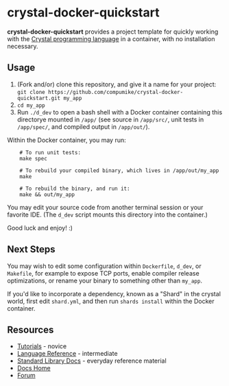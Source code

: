 # crystal-docker-quickstart

**crystal-docker-quickstart** provides a project template for quickly working with the [Crystal programming language](https://crystal-lang.org/) in a container, with no installation necessary.

## Usage

1. (Fork and/or) clone this repository, and give it a name for your project: `git clone https://github.com/compumike/crystal-docker-quickstart.git my_app`
1. `cd my_app`
1. Run `./d_dev` to open a bash shell with a Docker container containing this directorye mounted in `/app/` (see source in `/app/src/`, unit tests in `/app/spec/`, and compiled output in `/app/out/`).

Within the Docker container, you may run:

```shell
    # To run unit tests:
    make spec

    # To rebuild your compiled binary, which lives in /app/out/my_app
    make

    # To rebuild the binary, and run it:
    make && out/my_app
```

You may edit your source code from another terminal session or your favorite IDE. (The `d_dev` script mounts this directory into the container.)

Good luck and enjoy! :)

## Next Steps

You may wish to edit some configuration within `Dockerfile`, `d_dev`, or `Makefile`, for example to expose TCP ports, enable compiler release optimizations, or rename your binary to something other than `my_app`.

If you'd like to incorporate a dependency, known as a "Shard" in the crystal world, first edit `shard.yml`, and then run `shards install` within the Docker container.

## Resources

* [Tutorials](https://crystal-lang.org/reference/1.5/tutorials/basics/index.html) - novice
* [Language Reference](https://crystal-lang.org/reference/1.5/syntax_and_semantics/index.html) - intermediate
* [Standard Library Docs](https://crystal-lang.org/api/1.5.1/) - everyday reference material
* [Docs Home](https://crystal-lang.org/reference/1.5/)
* [Forum](https://forum.crystal-lang.org/)
